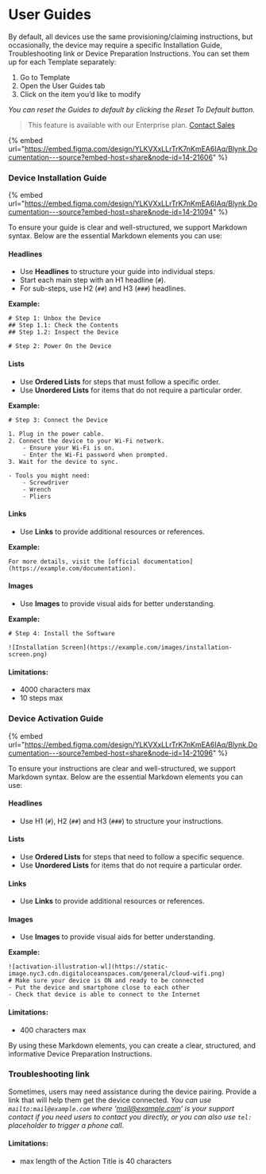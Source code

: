 # User Guides

By default, all devices use the same provisioning/claiming instructions, but occasionally, the device may require a specific Installation Guide, Troubleshooting link or Device Preparation Instructions. You can set them up for each Template separately:

1. Go to Template
2. Open the User Guides tab
3. Click on the item you’d like to modify

_You can reset the Guides to default by clicking the Reset To Default button_.

> This feature is available with our Enterprise plan. [Contact Sales](https://blynk.io/contact-us-business)



{% embed url="https://embed.figma.com/design/YLKVXxLLrTrK7nKmEA6IAq/Blynk.Documentation---source?embed-host=share&node-id=14-21606" %}

### Device Installation Guide

{% embed url="https://embed.figma.com/design/YLKVXxLLrTrK7nKmEA6IAq/Blynk.Documentation---source?embed-host=share&node-id=14-21094" %}

To ensure your guide is clear and well-structured, we support Markdown syntax. Below are the essential Markdown elements you can use:

#### **Headlines**

* Use **Headlines** to structure your guide into individual steps.
* Start each main step with an H1 headline (`#`).
* For sub-steps, use H2 (`##`) and H3 (`###`) headlines.

**Example:**

```
# Step 1: Unbox the Device
## Step 1.1: Check the Contents
## Step 1.2: Inspect the Device

# Step 2: Power On the Device
```

#### **Lists**

* Use **Ordered Lists** for steps that must follow a specific order.
* Use **Unordered Lists** for items that do not require a particular order.

**Example:**

```
# Step 3: Connect the Device

1. Plug in the power cable.
2. Connect the device to your Wi-Fi network.
    - Ensure your Wi-Fi is on.
    - Enter the Wi-Fi password when prompted.
3. Wait for the device to sync.

- Tools you might need:
    - Screwdriver
    - Wrench
    - Pliers
```

#### **Links**

* Use **Links** to provide additional resources or references.

**Example:**

```
For more details, visit the [official documentation](https://example.com/documentation).
```

#### **Images**

* Use **Images** to provide visual aids for better understanding.

**Example:**

```
# Step 4: Install the Software

![Installation Screen](https://example.com/images/installation-screen.png)
```

#### **Limitations:**

* 4000 characters max
* 10 steps max

### Device Activation Guide

{% embed url="https://embed.figma.com/design/YLKVXxLLrTrK7nKmEA6IAq/Blynk.Documentation---source?embed-host=share&node-id=14-21096" %}

To ensure your instructions are clear and well-structured, we support Markdown syntax. Below are the essential Markdown elements you can use:

#### **Headlines**

* Use H1 (`#`), H2 (`##`) and H3 (`###`) to structure your instructions.

#### **Lists**

* Use **Ordered Lists** for steps that need to follow a specific sequence.
* Use **Unordered Lists** for items that do not require a particular order.

#### **Links**

* Use **Links** to provide additional resources or references.

#### **Images**

* Use **Images** to provide visual aids for better understanding.

**Example:**

```
![activation-illustration-wl](https://static-image.nyc3.cdn.digitaloceanspaces.com/general/cloud-wifi.png)
# Make sure your device is ON and ready to be connected
- Put the device and smartphone close to each other
- Check that device is able to connect to the Internet
```

#### **Limitations:**

* 400 characters max

By using these Markdown elements, you can create a clear, structured, and informative Device Preparation Instructions.

### Troubleshooting link

Sometimes, users may need assistance during the device pairing. Provide a link that will help them get the device connected. _You can use `mailto:mail@example.com` where ‘_[_mail@example.com_](mailto:mail@example.com)_’ is your support contact if you need users to contact you directly, or you can also use `tel:` placeholder to trigger a phone call_.

#### **Limitations:**

* max length of the Action Title is 40 characters
